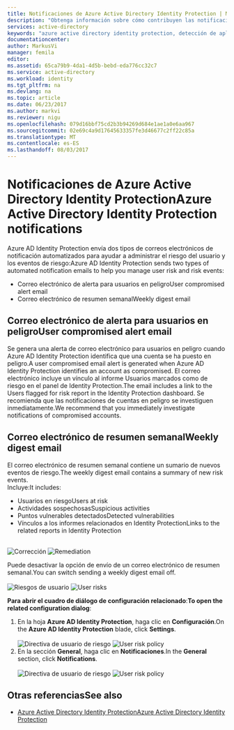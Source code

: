 ```yaml
---
title: Notificaciones de Azure Active Directory Identity Protection | Microsoft Docs
description: "Obtenga información sobre cómo contribuyen las notificaciones a sus actividades de investigación."
services: active-directory
keywords: "azure active directory identity protection, detección de aplicaciones en la nube, administración de aplicaciones, seguridad, riesgo, nivel de riesgo, punto vulnerable, directiva de seguridad"
documentationcenter: 
author: MarkusVi
manager: femila
editor: 
ms.assetid: 65ca79b9-4da1-4d5b-bebd-eda776cc32c7
ms.service: active-directory
ms.workload: identity
ms.tgt_pltfrm: na
ms.devlang: na
ms.topic: article
ms.date: 06/23/2017
ms.author: markvi
ms.reviewer: nigu
ms.openlocfilehash: 079d16bbf75cd2b3b94269d684e1ae1a0e6aa967
ms.sourcegitcommit: 02e69c4a9d17645633357fe3d46677c2ff22c85a
ms.translationtype: MT
ms.contentlocale: es-ES
ms.lasthandoff: 08/03/2017
---
```

# <a name="azure-active-directory-identity-protection-notifications"></a><span data-ttu-id="5c4a5-104">Notificaciones de Azure Active Directory Identity Protection</span><span class="sxs-lookup"><span data-stu-id="5c4a5-104">Azure Active Directory Identity Protection notifications</span></span>
<span data-ttu-id="5c4a5-105">Azure AD Identity Protection envía dos tipos de correos electrónicos de notificación automatizados para ayudar a administrar el riesgo del usuario y los eventos de riesgo:</span><span class="sxs-lookup"><span data-stu-id="5c4a5-105">Azure AD Identity Protection sends two types of automated notification emails to help you manage user risk and risk events:</span></span>

* <span data-ttu-id="5c4a5-106">Correo electrónico de alerta para usuarios en peligro</span><span class="sxs-lookup"><span data-stu-id="5c4a5-106">User compromised alert email</span></span>
* <span data-ttu-id="5c4a5-107">Correo electrónico de resumen semanal</span><span class="sxs-lookup"><span data-stu-id="5c4a5-107">Weekly digest email</span></span>

## <a name="user-compromised-alert-email"></a><span data-ttu-id="5c4a5-108">Correo electrónico de alerta para usuarios en peligro</span><span class="sxs-lookup"><span data-stu-id="5c4a5-108">User compromised alert email</span></span>
<span data-ttu-id="5c4a5-109">Se genera una alerta de correo electrónico para usuarios en peligro cuando Azure AD Identity Protection identifica que una cuenta se ha puesto en peligro.</span><span class="sxs-lookup"><span data-stu-id="5c4a5-109">A user compromised email alert is generated when Azure AD Identity Protection identifies an account as compromised.</span></span> <span data-ttu-id="5c4a5-110">El correo electrónico incluye un vínculo al informe Usuarios marcados como de riesgo en el panel de Identity Protection.</span><span class="sxs-lookup"><span data-stu-id="5c4a5-110">The email includes a link to the Users flagged for risk report in the Identity Protection dashboard.</span></span> <span data-ttu-id="5c4a5-111">Se recomienda que las notificaciones de cuentas en peligro se investiguen inmediatamente.</span><span class="sxs-lookup"><span data-stu-id="5c4a5-111">We recommend that you immediately investigate notifications of compromised accounts.</span></span>

## <a name="weekly-digest-email"></a><span data-ttu-id="5c4a5-112">Correo electrónico de resumen semanal</span><span class="sxs-lookup"><span data-stu-id="5c4a5-112">Weekly digest email</span></span>
<span data-ttu-id="5c4a5-113">El correo electrónico de resumen semanal contiene un sumario de nuevos eventos de riesgo.</span><span class="sxs-lookup"><span data-stu-id="5c4a5-113">The weekly digest email contains a summary of new risk events.</span></span><br>
<span data-ttu-id="5c4a5-114">Incluye:</span><span class="sxs-lookup"><span data-stu-id="5c4a5-114">It includes:</span></span>

* <span data-ttu-id="5c4a5-115">Usuarios en riesgo</span><span class="sxs-lookup"><span data-stu-id="5c4a5-115">Users at risk</span></span>
* <span data-ttu-id="5c4a5-116">Actividades sospechosas</span><span class="sxs-lookup"><span data-stu-id="5c4a5-116">Suspicious activities</span></span>
* <span data-ttu-id="5c4a5-117">Puntos vulnerables detectados</span><span class="sxs-lookup"><span data-stu-id="5c4a5-117">Detected vulnerabilities</span></span>
* <span data-ttu-id="5c4a5-118">Vínculos a los informes relacionados en Identity Protection</span><span class="sxs-lookup"><span data-stu-id="5c4a5-118">Links to the related reports in Identity Protection</span></span>

<br><span data-ttu-id="5c4a5-119">
![Corrección](./media/active-directory-identityprotection-notifications/400.png "corrección")
</span><span class="sxs-lookup"><span data-stu-id="5c4a5-119">
![Remediation](./media/active-directory-identityprotection-notifications/400.png "Remediation")
</span></span><br>

<span data-ttu-id="5c4a5-120">Puede desactivar la opción de envío de un correo electrónico de resumen semanal.</span><span class="sxs-lookup"><span data-stu-id="5c4a5-120">You can switch sending a weekly digest email off.</span></span>
<br><br><span data-ttu-id="5c4a5-121">
![Riesgos de usuario](./media/active-directory-identityprotection-notifications/62.png "riesgos de usuario")
</span><span class="sxs-lookup"><span data-stu-id="5c4a5-121">
![User risks](./media/active-directory-identityprotection-notifications/62.png "User risks")
</span></span><br>

<span data-ttu-id="5c4a5-122">**Para abrir el cuadro de diálogo de configuración relacionado**:</span><span class="sxs-lookup"><span data-stu-id="5c4a5-122">**To open the related configuration dialog**:</span></span>

1. <span data-ttu-id="5c4a5-123">En la hoja **Azure AD Identity Protection**, haga clic en **Configuración**.</span><span class="sxs-lookup"><span data-stu-id="5c4a5-123">On the **Azure AD Identity Protection** blade, click **Settings**.</span></span>
   <br><br><span data-ttu-id="5c4a5-124">
   ![Directiva de usuario de riesgo](./media/active-directory-identityprotection-notifications/401.png "directiva de usuario de riesgo")
   </span><span class="sxs-lookup"><span data-stu-id="5c4a5-124">
![User risk policy](./media/active-directory-identityprotection-notifications/401.png "User risk policy")
</span></span><br>
2. <span data-ttu-id="5c4a5-125">En la sección **General**, haga clic en **Notificaciones**.</span><span class="sxs-lookup"><span data-stu-id="5c4a5-125">In the **General** section, click **Notifications**.</span></span>
   <br><br><span data-ttu-id="5c4a5-126">
   ![Directiva de usuario de riesgo](./media/active-directory-identityprotection-notifications/405.png "directiva de usuario de riesgo")
   </span><span class="sxs-lookup"><span data-stu-id="5c4a5-126">
![User risk policy](./media/active-directory-identityprotection-notifications/405.png "User risk policy")
</span></span><br>

## <a name="see-also"></a><span data-ttu-id="5c4a5-127">Otras referencias</span><span class="sxs-lookup"><span data-stu-id="5c4a5-127">See also</span></span>
* [<span data-ttu-id="5c4a5-128">Azure Active Directory Identity Protection</span><span class="sxs-lookup"><span data-stu-id="5c4a5-128">Azure Active Directory Identity Protection</span></span>](active-directory-identityprotection.md)
